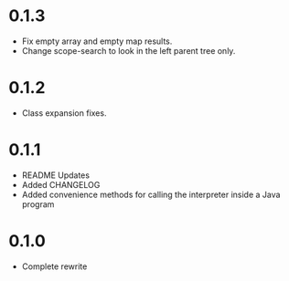 0.1.3
===
- Fix empty array and empty map results.
- Change scope-search to look in the left parent tree only.

0.1.2
===
- Class expansion fixes.

0.1.1
===
- README Updates
- Added CHANGELOG
- Added convenience methods for calling the interpreter inside a Java program

0.1.0
===
- Complete rewrite

